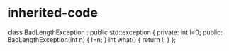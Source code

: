 # inherited-code
class BadLengthException : public std::exception
{
    private:
    int l=0;
    public:
    BadLengthException(int n) { l=n; }
    int what() { return l; }
};
